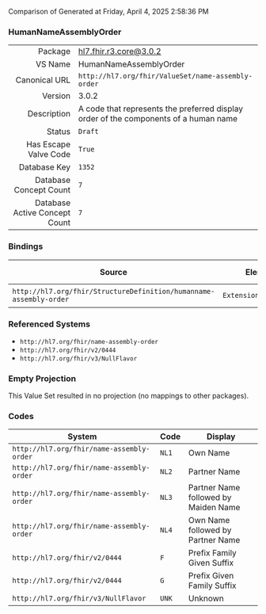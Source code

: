 Comparison of 
Generated at Friday, April 4, 2025 2:58:36 PM

### HumanNameAssemblyOrder

|      |     |
| ---: | --- |
| Package | hl7.fhir.r3.core@3.0.2 |
| VS Name | HumanNameAssemblyOrder |
| Canonical URL | `http://hl7.org/fhir/ValueSet/name-assembly-order` |
| Version | 3.0.2 |
| Description | A code that represents the preferred display order of the components of a human name |
| Status | `Draft` |
| Has Escape Valve Code | `True` |
| Database Key | `1352` |
| Database Concept Count | `7` |
| Database Active Concept Count | `7` |
### Bindings

| Source | Element | Binding | Strength | Element Short |
| ------ | ------- | ------- | -------- | ------------- |
| `http://hl7.org/fhir/StructureDefinition/humanname-assembly-order` | `Extension.valueCode` | `http://hl7.org/fhir/ValueSet/name-assembly-order` | `Required` | Value of extension |

### Referenced Systems

* `http://hl7.org/fhir/name-assembly-order`
* `http://hl7.org/fhir/v2/0444`
* `http://hl7.org/fhir/v3/NullFlavor`
### Empty Projection

This Value Set resulted in no projection (no mappings to other packages).

### Codes

| System | Code | Display |
| ------ | ---- | ------- |
| `http://hl7.org/fhir/name-assembly-order` | `NL1` | Own Name |
| `http://hl7.org/fhir/name-assembly-order` | `NL2` | Partner Name |
| `http://hl7.org/fhir/name-assembly-order` | `NL3` | Partner Name followed by Maiden Name |
| `http://hl7.org/fhir/name-assembly-order` | `NL4` | Own Name followed by Partner Name |
| `http://hl7.org/fhir/v2/0444` | `F` | Prefix Family Given Suffix |
| `http://hl7.org/fhir/v2/0444` | `G` | Prefix Given Family Suffix |
| `http://hl7.org/fhir/v3/NullFlavor` | `UNK` | Unknown |
